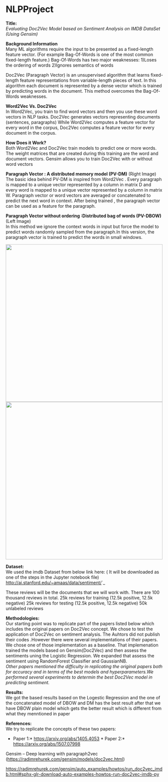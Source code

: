 # NLPProject

**Title:**<br />
 *Evaluating Doc2Vec Model based on Sentiment Analysis on IMDB DataSet (Using Gensim)*
 
 **Background Information** <br />
 Many ML algorithms require the input to be presented as a fixed-length feature vector. (For example Bag-Of-Words is one of the most common fixed-length feature.)
Bag-Of-Words has two major weaknesses: 
1)Loses the  ordering of words 2)Ignores semantics of words

Doc2Vec (Paragraph Vector) is an unsupervised algorithm that learns fixed-length feature representations from variable-length pieces of text.
 In this algorithm each document is represented by a dense vector which is trained by predicting words in the document. 
This method overcomes the Bag-Of-Words weaknesses.


**Word2Vec Vs. Doc2Vec** <br />
In Word2Vec, you train to find word vectors and then you use these word vectors in NLP tasks.
Doc2Vec generates vectors representing documents (sentences, paragraphs) 
While Word2Vec computes a feature vector for every word in the corpus, Doc2Vec computes a feature vector for every document in the corpus. 

**How Does it Work?** <br />
Both Word2Vec and Doc2Vec train models to predict one or more words. The weight matrices that are created during this training are the word and document vectors.
Gensim allows you to train Doc2Vec with or without word vectors

**Paragraph Vector : A distributed memory model (PV-DM)** (Right Image)<br />
The basic idea behind PV-DM is inspired from Word2Vec . Every paragraph is mapped to a unique vector represented by a column in matrix D  and every word is mapped to a unique vector represented by a column in matrix W. Paragraph vector or word vectors are averaged or concatenated to predict the next word in context.
After being trained , the paragraph vector can be used as a feature for the paragraph. 

**Paragraph Vector without ordering :Distributed bag of words (PV-DBOW)** (Left Image) <br />
In this method we ignore the context words in input but force the model to predict words randomly sampled from the paragraph.In this version, the paragraph vector is trained to predict the words in small windows.  


<img src="https://user-images.githubusercontent.com/81987771/115461302-43b71c80-a1f7-11eb-8ec8-17ebb5422f6f.png" width="500"/> <img src="https://user-images.githubusercontent.com/81987771/115461659-adcfc180-a1f7-11eb-8326-f24928e7c1f2.png" width="500"/> 


**Dataset:**<br />
We used the imdb Dataset from below link here: ( It will be downloaded as one of the steps in the Jupyter notebook file)
<http://ai.stanford.edu/~amaas/data/sentiment/>`_ 

These reviews will be the documents that we will work with. There are 100 thousand reviews in total.
25k reviews for training (12.5k positive, 12.5k negative)
25k reviews for testing (12.5k positive, 12.5k negative)
50k unlabeled reviews


**Methodologies:**<br />
Our starting point was to replicate part of the papers listed below which includes the original papers on Doc2Vec concept.
We chose to test the application of Doc2Vec on sentiment analysis.
The Auhtors did not publish their codes .However there were several implementations of their papers. We chose one of those implementation as a baseline.
That implemenation trained the models based on Gensim(Doc2Vec) and then assess the sentiments uning the Logistic Regression. We expanded that assess the sentiment using RandomForest Classifier and GaussianNB.<br />
*Other papers mentioned the difficulty in replicating the original papers both for accuracy and in terms of the best models and hyperparameters.We performed several experiments to determin the best Doc2Vec model in predicting sentiment.*

**Results:**<br />
We got the based results based on the Logestic Regression and the one of the concatenated model of DBOW and DM has the best result after that we have DBOW plain model which gets the better result which is different from what they menntioned in paper

**References:**<br /> 
We try to replicate the concepts of these two papers:<br />
* Paper 1:* https://arxiv.org/abs/1405.4053       * Paper 2:* https://arxiv.org/abs/1507.07998

Gensim – Deep learning with paragraph2vec (https://radimrehurek.com/gensim/models/doc2vec.html)

https://radimrehurek.com/gensim/auto_examples/howtos/run_doc2vec_imdb.html#sphx-glr-download-auto-examples-howtos-run-doc2vec-imdb-py





